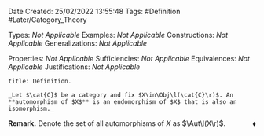 <div class="topSpace"></div>

Date Created: 25/02/2022 13:55:48
Tags: #Definition #Later/Category_Theory

Types: _Not Applicable_
Examples: _Not Applicable_
Constructions: _Not Applicable_
Generalizations: _Not Applicable_

Properties: _Not Applicable_
Sufficiencies: _Not Applicable_
Equivalences: _Not Applicable_
Justifications: _Not Applicable_

``` ad-Definition
title: Definition.

_Let $\cat{C}$ be a category and fix $X\in\Obj\l(\cat{C}\r)$. An **automorphism of $X$** is an endomorphism of $X$ that is also an isomorphism._

```

**Remark.** Denote the set of all automorphisms of $X$ as $\Aut\l(X\r)$.<span style="float:right;">$\blacklozenge$</span>
